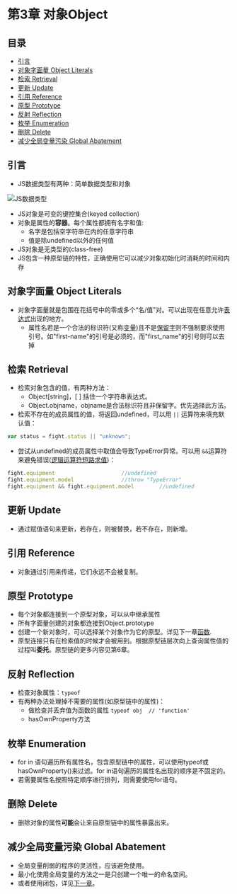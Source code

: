 ﻿# 第3章 对象Object
## 目录
+ [引言](#引言)
+ [对象字面量 Object Literals](#对象字面量-object-literals)
+ [检索 Retrieval](#检索-retrieval)
+ [更新 Update](#更新-update])
+ [引用 Reference](#引用-reference)
+ [原型 Prototype](#原型-prototype)
+ [反射 Reflection](#反射-reflection)
+ [枚举 Enumeration](#枚举-enumeration)
+ [删除 Delete](#删除-delete)
+ [减少全局变量污染 Global Abatement](#减少全局变量污染-global-abatement)

## 引言 
+ JS数据类型有两种：简单数据类型和对象

![JS数据类型](http://ocbao1wc2.bkt.clouddn.com/20161130JSshuju.jpg) 

+ JS对象是可变的键控集合(keyed collection)
+ 对象是属性的**容器**。每个属性都拥有名字和值:
	+  名字是包括空字符串在内的任意字符串
	+  值是除undefined以外的任何值
+ JS对象是无类型的(class-free)
+ JS包含一种原型链的特性，正确使用它可以减少对象初始化时消耗的时间和内存

## 对象字面量 Object Literals
+ 对象字面量就是包围在花括号中的零或多个“名/值”对。可以出现在任意允许[表达式](https://developer.mozilla.org/zh-CN/docs/Web/JavaScript/Guide/Expressions_and_Operators)出现的地方。
	+ 属性名若是一个合法的标识符(又称[变量](https://developer.mozilla.org/zh-CN/docs/Web/JavaScript/Guide/Expressions_and_Operators))且不是[保留字](https://msdn.microsoft.com/zh-cn/library/0779sbks(v=vs.94).aspx)则不强制要求使用引号。如"first-name"的引号是必须的，而"first_name"的引号则可以去掉

## 检索 Retrieval
+ 检索对象包含的值，有两种方法：
	+ Object[string]，[ ] 括住一个字符串表达式。
	+ Object.objname，objname是合法标识符且非保留字。优先选择此方法。
+ 检索不存在的成员属性的值，将返回undefined，可以用 `||` 运算符来填充默认值：
```javascript
var status = fight.status || "unknown";
```
+ 尝试从undefined的成员属性中取值会导致TypeError异常。可以用 `&&`运算符来避免错误([逻辑运算符短路求值](https://developer.mozilla.org/zh-CN/docs/Web/JavaScript/Guide/Expressions_and_Operators#逻辑运算符(Logical_operators)))：
```javascript 
fight.equipment						//undefined
fight.equipment.model				//throw "TypeError" 
fight.equipment && fight.equipment.model		//undefined		
```
## 更新 Update
+ 通过赋值语句来更新，若存在，则被替换，若不存在，则新增。

## 引用 Reference
+ 对象通过引用来传递，它们永远不会被复制。

## 原型 Prototype
+ 每个对象都连接到一个原型对象，可以从中继承属性
+ 所有字面量创建的对象都连接到Object.prototype
+ 创建一个新对象时，可以选择某个对象作为它的原型。详见下一章[函数](./Chapter4-Functions.md).
+ 原型连接只有在检索值的时候才会被用到。根据原型链层次向上查询属性值的过程叫**委托**。原型链的更多内容见第6章。

## 反射 Reflection
+ 检查对象属性：`typeof`
+ 有两种办法处理掉不需要的属性(如原型链中的属性)：
	+ 做检查并丢弃值为函数的属性 `typeof obj  // 'function'`
	+ hasOwnProperty方法

## 枚举 Enumeration
+ for in 语句遍历所有属性名，包含原型链中的属性，可以使用typeof或hasOwnProperty()来过滤。for in语句遍历的属性名出现的顺序是不固定的。
+ 若需要属性名按照特定顺序进行排列，则需要使用for语句。

## 删除 Delete
+ 删除对象的属性**可能**会让来自原型链中的属性暴露出来。

## 减少全局变量污染 Global Abatement
+ 全局变量削弱的程序的灵活性，应该避免使用。
+ 最小化使用全局变量的方法之一是只创建一个唯一的命名空间。
+ 或者使用闭包，详见[下一章](./Chapter4-Functions.md)。
